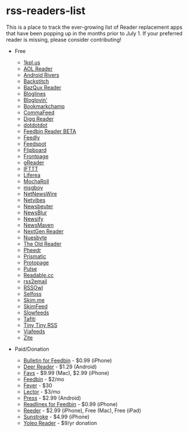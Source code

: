 # rss-readers-list

This is a place to track the ever-growing list of Reader replacement apps that have been popping up in the months prior to July 1. If your preferred reader is missing, please consider contributing!

+ Free
    + [1kpl.us](https://1kpl.us)
    + [AOL Reader](http://reader.aol.com)
    + [Android Rivers](http://rivers.silverkeytech.com)
    + [Backstitch](http://backstit.ch)
    + [BazQux Reader](https://bazqux.com)
    + [Bloglines](http://www.bloglines.com)
    + [Bloglovin'](http://www.bloglovin.com)
    + [Bookmarkchamp](http://bookmarkchamp.com)
    + [CommaFeed](https://www.commafeed.com)
    + [Digg Reader](http://digg.com/reader)
    + [dotdotdot](https://www.dotdotdot.me)
    + [Feedbin Reader BETA](https://play.google.com/store/apps/details?id=com.neogb.feedbinreader)
    + [Feedly](http://cloud.feedly.com)
    + [Feedspot](http://www.feedspot.com)
    + [Flipboard](http://flipboard.com)
    + [Frontpage](http://www.frontpageapp.com)
    + [gReader](http://www.greader.co)
    + [IFTTT](https://ifttt.com)
    + [Liferea](http://lzone.de/liferea)
    + [MochaRoll](http://mocharoll.com)
    + [msgboy](http://www.msgboy.com)
    + [NetNewsWire](http://netnewswireapp.com)
    + [Netvibes](http://www.netvibes.com)
    + [Newsbeuter](http://www.newsbeuter.org)
    + [NewsBlur](https://www.newsblur.com)
    + [Newsify](http://newsify.co)
    + [NewsMaven](http://beta.newsmaven.co)
    + [NextGen Reader](http://nextmatters.com)
    + [Nuesbyte](http://nuesbyte.com)
    + [The Old Reader](http://theoldreader.com)
    + [Pheedr](http://pheedr.net)
    + [Prismatic](http://getprismatic.com)
    + [Protopage](http://www.protopage.com)
    + [Pulse](https://www.pulse.me)
    + [Readable.cc](http://readable.cc)
    + [rss2email](http://www.allthingsrss.com/rss2email)
    + [RSSOwl](http://www.rssowl.org)
    + [Selfoss](http://selfoss.aditu.de)
    + [Skim.me](http://skim.me)
    + [SkimFeed](http://skimfeed.com)
    + [Slowfeeds](http://zoziapps.ch/slowfeeds)
    + [Tafiti](http://www.tafitiapp.com/mx)
    + [Tiny Tiny RSS](http://tt-rss.org/redmine/projects/tt-rss/wiki)
    + [Viafeeds](http://viafeeds.com)
    + [Zite](http://www.zite.com)

+ Paid/Donation
    + [Bulletin for Feedbin](https://itunes.apple.com/us/app/bulletin-for-feedbin/id328547010) - $0.99 (iPhone)
    + [Deer Reader](https://play.google.com/store/apps/details?id=com.reindeercrafts.deerreader) - $1.29 (Android)
    + [Favs](http://www.favsapp.com) - $9.99 (Mac), $2.99 (iPhone)
    + [Feedbin](https://feedbin.me) - $2/mo
    + [Fever](http://www.feedafever.com) - $30
    + [Lector](http://bealector.com) - $3/mo
    + [Press](http://twentyfivesquares.com/press) - $2.99 (Android)
    + [Readlines for Feedbin](https://itunes.apple.com/us/app/readlines-for-feedbin/id416953125) - $0.99 (iPhone)
    + [Reeder](http://reederapp.com) - $2.99 (iPhone), Free (Mac), Free (iPad)
    + [Sunstroke](https://goneeast.com/sunstroke) - $4.99 (iPhone)
    + [Yoleo Reader](https://yoleoreader.com) - $9/yr donation
